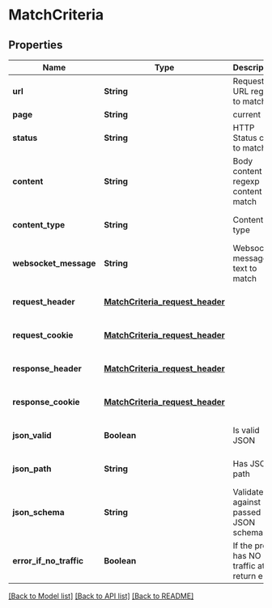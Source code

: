 # MatchCriteria
## Properties

| Name | Type | Description | Notes |
|------------ | ------------- | ------------- | -------------|
| **url** | **String** | Request URL regexp to match | [optional] [default to null] |
| **page** | **String** | current|all | [optional] [default to null] |
| **status** | **String** | HTTP Status code to match. | [optional] [default to null] |
| **content** | **String** | Body content regexp content to match | [optional] [default to null] |
| **content\_type** | **String** | Content type | [optional] [default to null] |
| **websocket\_message** | **String** | Websocket message text to match | [optional] [default to null] |
| **request\_header** | [**MatchCriteria_request_header**](MatchCriteria_request_header.md) |  | [optional] [default to null] |
| **request\_cookie** | [**MatchCriteria_request_header**](MatchCriteria_request_header.md) |  | [optional] [default to null] |
| **response\_header** | [**MatchCriteria_request_header**](MatchCriteria_request_header.md) |  | [optional] [default to null] |
| **response\_cookie** | [**MatchCriteria_request_header**](MatchCriteria_request_header.md) |  | [optional] [default to null] |
| **json\_valid** | **Boolean** | Is valid JSON | [optional] [default to null] |
| **json\_path** | **String** | Has JSON path | [optional] [default to null] |
| **json\_schema** | **String** | Validates against passed JSON schema | [optional] [default to null] |
| **error\_if\_no\_traffic** | **Boolean** | If the proxy has NO traffic at all, return error | [optional] [default to true] |

[[Back to Model list]](../README.md#documentation-for-models) [[Back to API list]](../README.md#documentation-for-api-endpoints) [[Back to README]](../README.md)

